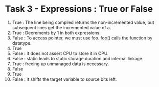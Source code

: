 # Task 3 - Expressions : True or False

  1. True : The line being compiled returns the non-incremented value, but subsequent lines get the incremented value of a.
  2. True : Decrements by 1 in both expressions.
  3. False : To access pointer, we must use foo. foo() calls the function by datatype.
  4. True
  5. False : It does not assert CPU to store it in CPU.
  6. False : static leads to static storage duration and internal linkage
  7. True : freeing up unmanaged data is necessary.
  8. False
  9. True
  10. False : It shifts the target variable to source bits left.

    


